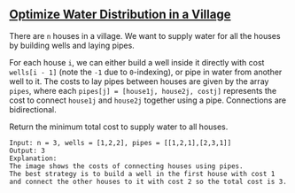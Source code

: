 ## [Optimize Water Distribution in a Village](https://leetcode.com/problems/optimize-water-distribution-in-a-village/)
There are `n` houses in a village. We want to supply water for all the houses by building wells and laying pipes.

For each house `i`, we can either build a well inside it directly with cost `wells[i - 1]` (note the `-1` due to `0`-indexing), or pipe in water from another well to it. The costs to lay pipes between houses are given by the array `pipes`, where each `pipes[j] = [house1j, house2j, costj]` represents the cost to connect `house1j` and `house2j` together using a pipe. Connections are bidirectional.

Return the minimum total cost to supply water to all houses.

```
Input: n = 3, wells = [1,2,2], pipes = [[1,2,1],[2,3,1]]
Output: 3
Explanation:
The image shows the costs of connecting houses using pipes.
The best strategy is to build a well in the first house with cost 1 and connect the other houses to it with cost 2 so the total cost is 3.
```
